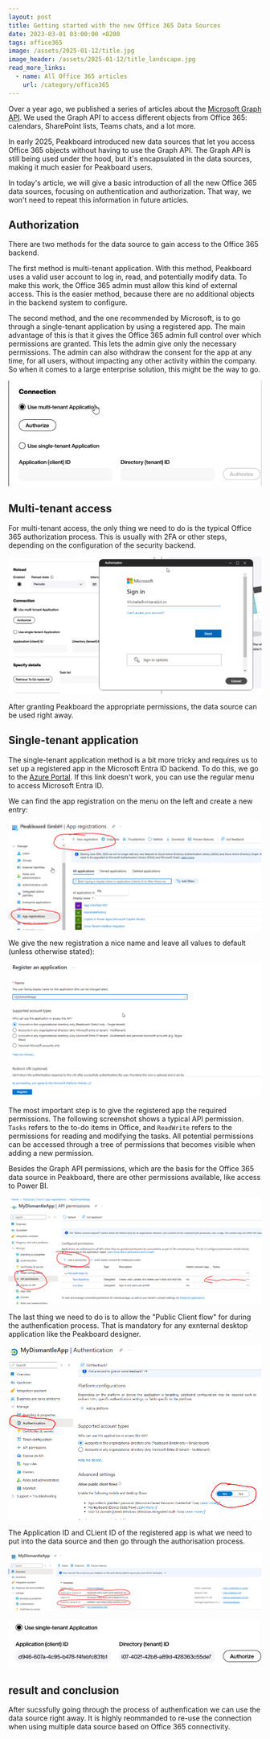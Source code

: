 ```yaml
---
layout: post
title: Getting started with the new Office 365 Data Sources
date: 2023-03-01 03:00:00 +0200
tags: office365
image: /assets/2025-01-12/title.jpg
image_header: /assets/2025-01-12/title_landscape.jpg
read_more_links:
  - name: All Office 365 articles
    url: /category/office365
---
```

Over a year ago, we published a series of articles about the [Microsoft Graph API](https://how-to-dismantle-a-peakboard-box.com/category/msgraph). We used the Graph API to access different objects from Office 365: calendars, SharePoint lists, Teams chats, and a lot more.

In early 2025, Peakboard introduced new data sources that let you access Office 365 objects without having to use the Graph API. The Graph API is still being used under the hood, but it's encapsulated in the data sources, making it much easier for Peakboard users.

In today's article, we will give a basic introduction of all the new Office 365 data sources, focusing on authentication and authorization. That way, we won't need to repeat this information in future articles.

## Authorization

There are two methods for the data source to gain access to the Office 365 backend.

The first method is multi-tenant application. With this method, Peakboard uses a valid user account to log in, read, and potentially modify data. To make this work, the Office 365 admin must allow this kind of external access. This is the easier method, because there are no additional objects in the backend system to configure.

The second method, and the one recommended by Microsoft, is to go through a single-tenant application by using a registered app. The main advantage of this is that it gives the Office 365 admin full control over which permissions are granted. This lets the admin give only the necessary permissions. The admin can also withdraw the consent for the app at any time, for all users, without impacting any other activity within the company. So when it comes to a large enterprise solution, this might be the way to go.

![image](/assets/2025-01-12/005.png)

## Multi-tenant access

For multi-tenant access, the only thing we need to do is the typical Office 365 authorization process. This is usually with 2FA or other steps, depending on the configuration of the security backend. 

![image](/assets/2025-01-12/006.png)

After granting Peakboard the appropriate permissions, the data source can be used right away.

## Single-tenant application

The single-tenant application method is a bit more tricky and requires us to set up a registered app in the Microsoft Entra ID backend. To do this, we go to the [Azure Portal](https://portal.azure.com/#view/Microsoft_AAD_IAM/ActiveDirectoryMenuBlade/~/RegisteredApps). If this link doesn't work, you can use the regular menu to access Microsoft Entra ID.

We can find the app registration on the menu on the left and create a new entry:

![image](/assets/2025-01-12/010.png)

We give the new registration a nice name and leave all values to default (unless otherwise stated):

![image](/assets/2025-01-12/020.png)

The most important step is to give the registered app the required permissions. The following screenshot shows a typical API permission. `Tasks` refers to the to-do items in Office, and `ReadWrite` refers to the permissions for reading and modifying the tasks. All potential permissions can be accessed through a tree of permissions that becomes visible when adding a new permission.

Besides the Graph API permissions, which are the basis for the Office 365 data source in Peakboard, there are other permissions available, like access to Power BI.

![image](/assets/2025-01-12/030.png)

The last thing we need to do is to allow the "Public Client flow" for during the authenfication process. That is mandatory for any exnternal desktop application like the Peakboard designer.

![image](/assets/2025-01-12/040.png)

The Application ID and CLient ID of the registered app is what we need to put into the data source and then go through the authorisation process.

![image](/assets/2025-01-12/050.png)

![image](/assets/2025-01-12/060.png)

## result and conclusion

After sucssfully going through the process of authenfication we can use the data source right away. It is highly reommanded to re-use the connection when using multiple data source based on Office 365 connectivity.

